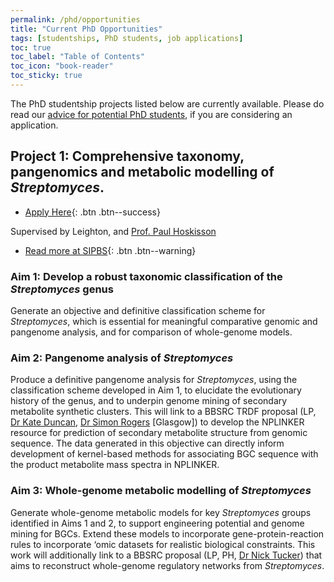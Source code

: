 ```yaml
---
permalink: /phd/opportunities
title: "Current PhD Opportunities"
tags: [studentships, PhD students, job applications]
toc: true
toc_label: "Table of Contents"
toc_icon: "book-reader"
toc_sticky: true
---
```


The PhD studentship projects listed below are currently available. Please do read our [advice for potential PhD students](/phd/prospective_students), if you are considering an application. 

## Project 1: Comprehensive taxonomy, pangenomics and metabolic modelling of *Streptomyces*.

- [Apply Here](https://spider.science.strath.ac.uk/sipbs/phd_projects.php?project=38){: .btn .btn--success}

Supervised by Leighton, and [Prof. Paul Hoskisson](https://www.strath.ac.uk/staff/hoskissonpauldr/)

- [Read more at SIPBS](https://spider.science.strath.ac.uk/sipbs/phd_projects.php?project=38){: .btn .btn--warning}

### Aim 1: Develop a robust taxonomic classification of the *Streptomyces* genus

Generate an objective and definitive classification scheme for *Streptomyces*, which is essential for meaningful comparative genomic and pangenome analysis, and for comparison of whole-genome models.

### Aim 2: Pangenome analysis of *Streptomyces*

Produce a definitive pangenome analysis for *Streptomyces*, using the classification scheme developed in Aim 1, to elucidate the evolutionary history of the genus, and to underpin genome mining of secondary metabolite synthetic clusters. This will link to a BBSRC TRDF proposal (LP, [Dr Kate Duncan](https://www.strath.ac.uk/staff/duncankatherinedr/), [Dr Simon Rogers](http://www.dcs.gla.ac.uk/~srogers/) [Glasgow]) to develop the NPLINKER resource for prediction of secondary metabolite structure from genomic sequence. The data generated in this objective can directly inform development of kernel-based methods for associating BGC sequence with the product metabolite mass spectra in NPLINKER.

### Aim 3: Whole-genome metabolic modelling of *Streptomyces*

Generate whole-genome metabolic models for key *Streptomyces* groups identified in Aims 1 and 2, to support engineering potential and genome mining for BGCs. Extend these models to incorporate gene-protein-reaction rules to incorporate ‘omic datasets for realistic biological constraints. This work will additionally link to a BBSRC proposal (LP, PH, [Dr Nick Tucker](https://www.strath.ac.uk/staff/tuckernicholasdr/)) that aims to reconstruct whole-genome regulatory networks from *Streptomyces*.

